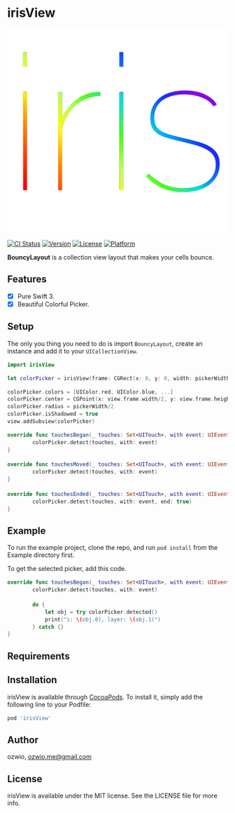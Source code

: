 # irisView

![](iris.png)

[![CI Status](http://img.shields.io/travis/ozwio/irisView.svg?style=flat)](https://travis-ci.org/ozwio/irisView)
[![Version](https://img.shields.io/cocoapods/v/irisView.svg?style=flat)](http://cocoapods.org/pods/irisView)
[![License](https://img.shields.io/cocoapods/l/irisView.svg?style=flat)](http://cocoapods.org/pods/irisView)
[![Platform](https://img.shields.io/cocoapods/p/irisView.svg?style=flat)](http://cocoapods.org/pods/irisView)

**BouncyLayout** is a collection view layout that makes your cells bounce.

## Features

- [X] Pure Swift 3.
- [X] Beautiful Colorful Picker.

## Setup
The only you thing you need to do is import `BouncyLayout`, create an instance and add it to your `UICollectionView`.
```swift
import irisView
```
```swift
let colorPicker = irisView(frame: CGRect(x: 0, y: 0, width: pickerWidth, height: pickerHeight))
```
```swift
colorPicker.colors = [UIColor.red, UIColor.blue, ...]
colorPicker.center = CGPoint(x: view.frame.width/2, y: view.frame.height/2)
colorPicker.radius = pickerWidth/2
colorPicker.isShadowed = true
view.addSubview(colorPicker)
```

```swift
override func touchesBegan(_ touches: Set<UITouch>, with event: UIEvent?) {
        colorPicker.detect(touches, with: event)
}

override func touchesMoved(_ touches: Set<UITouch>, with event: UIEvent?) {
        colorPicker.detect(touches, with: event)
}

override func touchesEnded(_ touches: Set<UITouch>, with event: UIEvent?) {
        colorPicker.detect(touches, with: event, end: true)
}
```

## Example

To run the example project, clone the repo, and run `pod install` from the Example directory first.

To get the selected picker, add this code.
```swift
override func touchesBegan(_ touches: Set<UITouch>, with event: UIEvent?) {
        colorPicker.detect(touches, with: event)

        do {
        	let obj = try colorPicker.detected()
        	print("i: \(obj.0), layer: \(obj.1)")
        } catch {}
}
```

## Requirements

## Installation

irisView is available through [CocoaPods](http://cocoapods.org). To install
it, simply add the following line to your Podfile:

```ruby
pod 'irisView'
```

## Author

ozwio, ozwio.me@gmail.com

## License

irisView is available under the MIT license. See the LICENSE file for more info.
